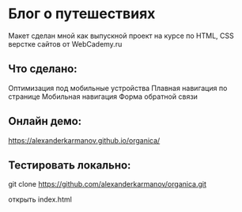 # Блог о путешествиях
Макет сделан мной как выпускной проект на курсе по HTML, CSS верстке сайтов от WebCademy.ru   

## Что сделано:
Оптимизация под мобильные устройства
Плавная навигация по странице
Мобильная навигация
Форма обратной связи

## Онлайн демо:
https://alexanderkarmanov.github.io/organica/

## Тестировать локально:
git clone https://github.com/alexanderkarmanov/organica.git

открыть index.html
